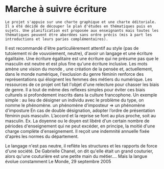# Marche à suivre écriture  

```{admonition} Important
Le projet s'appuie sur une charte graphique et une charte éditoriale.
Il a été décidé de découper le plan d'études en thématiques puis en sujets. Une planification est proposée aux enseignants mais toutes les thématiques peuvent être abordées sans ordre précis (mis à part les introductions et leurs paries complémentaires).
```

Il est recommandé d'être particulièrement attentif au style (pas de tutoiement ni de vouvoiement, neutre), d'avoir un langage et une écriture égalitaire. Une écriture égalitaire est une écriture qui ne présume pas que le masculin est neutre et est plus fine qu'une écriture inclusive. Les mots amène une vision du monde , une création de la pensée et, actuellement, dans le monde numérique, l'exclusion du genre féminin renforce des représentations qui éloignent les femmes des métiers du numérique.
Les ressources de ce projet ont fait l'objet d'une relecture pour chasser les biais de genre. Il a tout de même des reflexes simples pour éviter ces biais culturels si profondement inscrits dans la culture francophone. 
Un exemple simple : au lieu de désigner un individu avec le problème du type, on nomme le phénomène.
un phénomène d'imposteur => un phénomène d'imposture
En cas de double désignation, adopter l’ordre de présentation féminin puis masculin. L’accord et la reprise se font au plus proche, soit au masculin.
Ex. La doyenne ou le doyen est libéré d'un certain nombre de périodes d'enseignement qui ne peut excéder, en principe, la moitié d'une charge complète d'enseignement. Il reçoit une indemnité annuelle fixée d'après les normes du département. 



 Le langage n'est pas neutre, il reflète les structures et les rapports de force d'une société. De Gabrielle Chanel, on dit qu'elle était un grand couturier, alors qu'une couturière est une petite main du métier.... Mais la langue évolue constamment
 Le Monde, 29 septembre 2005

